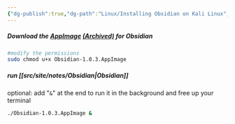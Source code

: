 ```yaml
---
{"dg-publish":true,"dg-path":"Linux/Installing Obsidian on Kali Linux","permalink":"/linux/installing-obsidian-on-kali-linux/","noteIcon":"","created":"2025-03-20T01:32:27.995-04:00","updated":"2025-03-20T02:12:13.684-04:00"}
---
```


##### Download the [AppImage](https://github.com/obsidianmd/obsidian-releases/releases/download/v1.0.3/Obsidian-1.0.3.AppImage) [(Archived)](https://web.archive.org/web/20250314/https://github.com/obsidianmd/obsidian-releases/releases/download/v1.0.3/Obsidian-1.0.3.AppImage)  for Obsidian


```bash
#modify the permissions
sudo chmod u+x Obsidian-1.0.3.AppImage
```

##### run [[src/site/notes/Obsidian\|Obsidian]]
optional: add "`&`" at the end to run it in the background and free up your terminal
```bash
./Obsidian-1.0.3.AppImage &
```